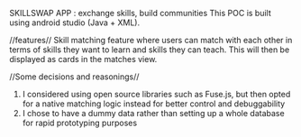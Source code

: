 SKILLSWAP APP : exchange skills, build communities
This POC is built using android studio (Java + XML). 

//features//
Skill matching feature where users can match with each other in terms of skills they want to learn and skills they can teach. This will then be displayed as cards in the matches view.

//Some decisions and reasonings//
1. I considered using open source libraries such as Fuse.js, but then opted for a native matching logic instead for better control and debuggability
2. I chose to have a dummy data rather than setting up a whole database for rapid prototyping purposes 
